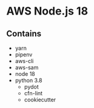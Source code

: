 # AWS Node.js 18
## Contains
- yarn
- pipenv
- aws-cli
- aws-sam
- node 18
- python 3.8
    - pydot
    - cfn-lint
    - cookiecutter
